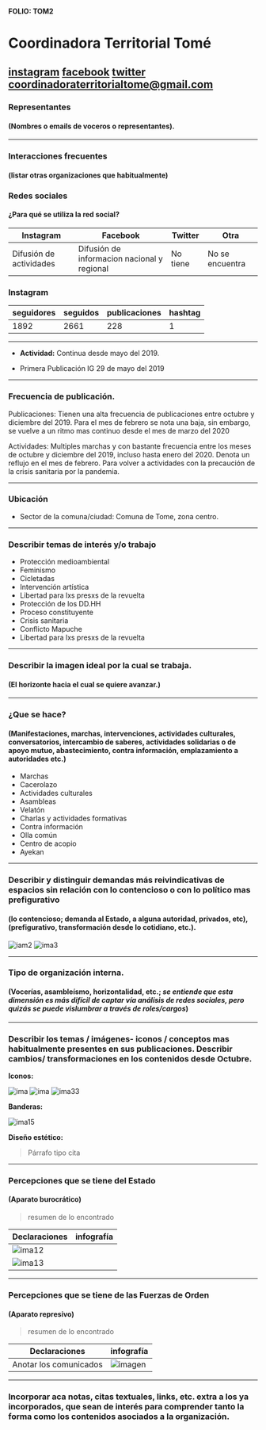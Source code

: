 #### FOLIO: TOM2
# Coordinadora Territorial Tomé

[instagram](https://www.instagram.com/coordinadora.territorial.tome/)
[facebook](https://www.facebook.com/coordinadoraterritorialtome)
[twitter]()
<coordinadoraterritorialtome@gmail.com>
---

### Representantes
#### (Nombres o emails de voceros o representantes).

---
### Interacciones frecuentes
#### (listar otras organizaciones que habitualmente)

### Redes sociales
#### ¿Para qué se utiliza la red social?
| Instagram | Facebook | Twitter | Otra 
|---|---|---|---|
|Difusión de actividades |Difusión de informacion nacional y regional |No tiene |No se encuentra|

### **Instagram**
| seguidores | seguidos | publicaciones | hashtag |
|---|---|---|---|
|1892|2661|228|1|

---

* **Actividad:** Continua desde mayo del 2019.   

* Primera Publicación IG 29 de mayo del 2019

---
### Frecuencia de publicación.

Publicaciones: Tienen una alta frecuencia de publicaciones entre octubre y diciembre del 2019. Para el mes de febrero se nota una baja, sin embargo, se vuelve a un ritmo mas continuo desde el mes de marzo del 2020

Actividades: Multiples marchas y con bastante frecuencia entre los meses de octubre y diciembre del 2019, incluso hasta enero del 2020. Denota un reflujo en el mes de febrero. Para volver a actividades con la precaución de la crisis sanitaria por la pandemia. 

---
### Ubicación
* Sector de la comuna/ciudad: Comuna de Tome, zona centro. 

---
### Describir temas de interés y/o trabajo

* Protección medioambiental
* Feminismo
* Cicletadas
* Intervención artística 
* Libertad para lxs presxs de la revuelta
* Protección de los DD.HH
* Proceso constituyente
* Crisis sanitaria 
* Conflicto Mapuche
* Libertad para lxs presxs de la revuelta

---
### Describir la imagen ideal por la cual se trabaja.
#### (El horizonte hacia el cual se quiere avanzar.)

---
### ¿Que se hace?
#### (Manifestaciones, marchas, intervenciones, actividades culturales, conversatorios, intercambio de saberes, actividades solidarias o de apoyo mutuo, abastecimiento, contra información, emplazamiento a autoridades etc.)

* Marchas
* Cacerolazo 
* Actividades culturales
* Asambleas
* Velatón
* Charlas y actividades formativas
* Contra información
* Olla común 
* Centro de acopio
* Ayekan

---
### Describir y distinguir demandas más reivindicativas de espacios sin relación con lo contencioso o con lo político mas prefigurativo
#### (lo contencioso; demanda al Estado, a alguna autoridad, privados, etc), (prefigurativo, transformación desde lo cotidiano, etc.).
![iam2](74599501_2513440622265364_1127422337298915496_n.jpg)
![ima3](75375739_402928813968638_4585072091684239106_n.jpg)

---
### Tipo de organización interna.
#### (Vocerías, asambleísmo, horizontalidad, etc.; *se entiende que esta dimensión es más difícil de captar vía análisis de redes sociales, pero quizás se puede vislumbrar a través de roles/cargos*)

---
### Describir los temas / imágenes- iconos / conceptos mas habitualmente presentes en sus publicaciones. Describir cambios/ transformaciones en los contenidos desde Octubre.

**Iconos:**

![ima](71725790_121578255610428_8509634112659138894_n.jpg)
![ima](75629063_556629911814621_8405093237939959886_n.jpg)
![ima33](81353410_811430512710709_6670693143411437588_n.jpg)

**Banderas:**

![ima15](102694915_165158628333572_7848676514497539716_n.jpg)

**Diseño estético:**

> Párrafo tipo cita 

---
### Percepciones que se tiene del Estado
#### (Aparato burocrático)
> resumen de lo encontrado

| Declaraciones | infografía | 
|---|---|
|![ima12](81810833_466751900897193_7484752436574870777_n.jpg) |  |
|![ima13](87744983_204162464161474_7824424457054323467_n.jpg)|| 
---
### Percepciones que se tiene de las Fuerzas de Orden
#### (Aparato represivo)
> resumen de lo encontrado

| Declaraciones | infografía | 
|---|---|
|Anotar los comunicados | ![imagen]() |


---
### Incorporar aca notas, citas textuales, links, etc. extra a los ya incorporados, que sean de interés para comprender tanto la forma como los contenidos asociados a la organización.
